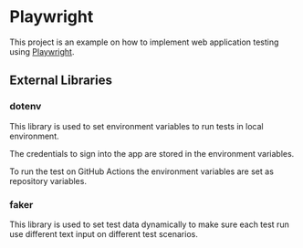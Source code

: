 # Playwright
This project is an example on how to implement web application testing using [Playwright](https://playwright.dev/docs/intro).

## External Libraries
### dotenv
This library is used to set environment variables to run tests in local environment.

The credentials to sign into the app are stored in the environment variables.

To run the test on GitHub Actions the environment variables are set as repository variables.

### faker
This library is used to set test data dynamically to make sure each test run use different text input on different test scenarios.

